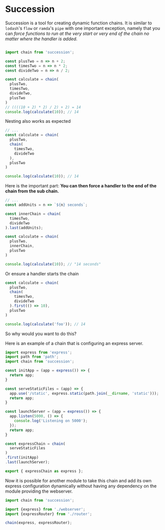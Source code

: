 # Succession
Succession is a tool for creating dynamic function chains. It is similar to `lodash`'s `flow`
or `ramda`'s `pipe` with one important exception, namely that you can *force functions to run
at the very start or very end of the chain no matter where the handler is added.*

```js

import chain from 'succession';

const plusTwo = n => n + 2;
const timesTwo = n => n * 2;
const divideTwo = n => n / 2;

const calculate = chain(
  plusTwo,
  timesTwo,
  divideTwo,
  plusTwo
)
// ((((10 + 2) * 2) / 2) + 2) = 14
console.log(calculate(10)); // 14

```

Nesting also works as expected

```js
// ...
const calculate = chain(
  plusTwo,
  chain(
    timesTwo,
    divideTwo
  ),
  plusTwo
)

console.log(calculate(10)); // 14
```

Here is the important part: **You can then force a handler to the end of the chain from the sub chain.**

```js
// ...
const addUnits = n => `${n} seconds`;

const innerChain = chain(
  timesTwo,
  divideTwo
).last(addUnits);

const calculate = chain(
  plusTwo,
  innerChain,
  plusTwo
)

console.log(calculate(10)); // "14 seconds"
```

Or ensure a handler starts the chain

```js
const calculate = chain(
  plusTwo,
  chain(
    timesTwo,
    divideTwo
  ).first(() => 10),
  plusTwo
)

console.log(calculate('foo')); // 14
```

So why would you want to do this?

Here is an example of a chain that is configuring an express server.

```js
import express from 'express';
import path from 'path';
import chain from 'succession';

const initApp = (app = express()) => {
  return app;
}

const serveStaticFiles = (app) => {
  app.use('/static', express.static(path.join(__dirname, 'static')));
  return app;
}

const launchServer = (app = express()) => {
  app.listen(5000, () => {
    console.log('Listening on 5000');
  });
  return app;
}

const expressChain = chain(
  serveStaticFiles
)
.first(initApp)
.last(launchServer);

export { expressChain as express };
```


Now it is possible for another module to take this chain and add its own express
configuration dynamically without having any dependency on the module providing
the webserver.

```js
import chain from 'succession';

import {express} from './webserver';
import {expressRouter} from './router';

chain(express, expressRouter);
```
